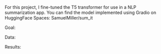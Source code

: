 For this project, I fine-tuned the T5 transformer for use in a NLP summarization app. 
You can find the model implemented using Gradio on HuggingFace Spaces: SamuelMiller/sum_it

Goal:

Data:

Results:
